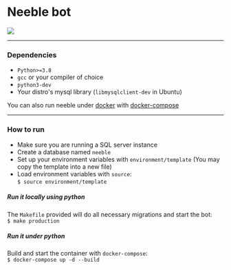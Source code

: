 # Neeble bot

<img src="https://c.tenor.com/1HAl-cmOzswAAAAd/worms-meninblack.gif" align="center">

---

### Dependencies

- `Python>=3.8`
- `gcc` or your compiler of choice
- `python3-dev`
- Your distro's mysql library (`libmysqlclient-dev` in Ubuntu)

You can also run neeble under [docker](https://www.docker.com/) with [docker-compose](https://docs.docker.com/compose/)

---

### How to run

- Make sure you are running a SQL server instance
- Create a database named `neeble`
- Set up your environment variables with `environment/template` (You may copy the template into a new file)
- Load environment variables with `source`:  
`$ source environment/template`

##### Run it locally using python
The `Makefile` provided will do all necessary migrations and start the bot:  
`$ make production`

##### Run it under python
Build and start the container with `docker-compose`:  
`$ docker-compose up -d --build`

